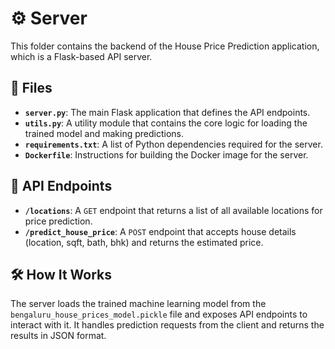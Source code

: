 # ⚙️ Server

This folder contains the backend of the House Price Prediction application, which is a Flask-based API server.

## 📄 Files

- **`server.py`**: The main Flask application that defines the API endpoints.
- **`utils.py`**: A utility module that contains the core logic for loading the trained model and making predictions.
- **`requirements.txt`**: A list of Python dependencies required for the server.
- **`Dockerfile`**: Instructions for building the Docker image for the server.

## 🔗 API Endpoints

- **`/locations`**: A `GET` endpoint that returns a list of all available locations for price prediction.
- **`/predict_house_price`**: A `POST` endpoint that accepts house details (location, sqft, bath, bhk) and returns the estimated price.

## 🛠️ How It Works

The server loads the trained machine learning model from the `bengaluru_house_prices_model.pickle` file and exposes API endpoints to interact with it. It handles prediction requests from the client and returns the results in JSON format.
